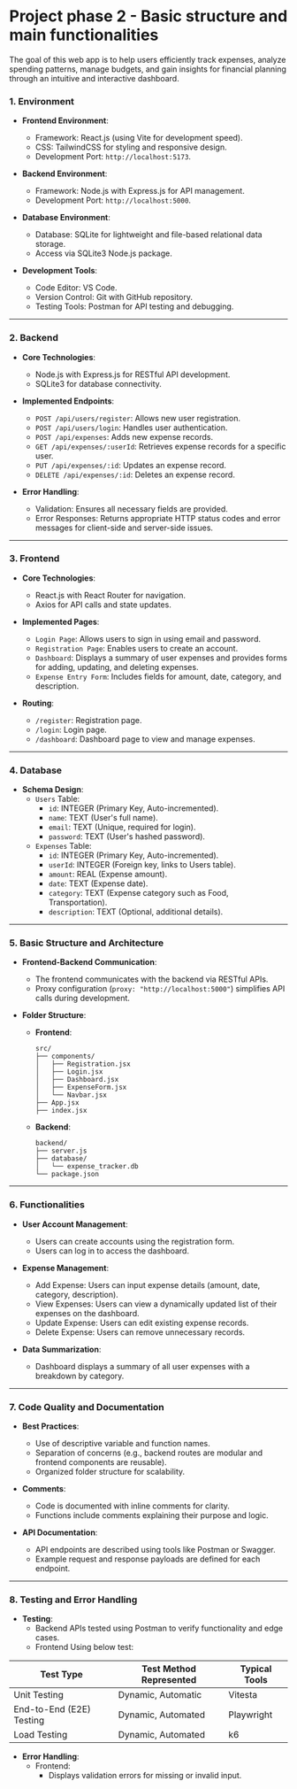 # Project phase 2 - Basic structure and main functionalities
The goal of this web app is to help users efficiently track expenses, analyze spending patterns, manage budgets, and gain insights for financial planning through an intuitive and interactive dashboard.

### **1. Environment**
- **Frontend Environment**: 
  - Framework: React.js (using Vite for development speed).
  - CSS: TailwindCSS for styling and responsive design.
  - Development Port: `http://localhost:5173`.

- **Backend Environment**: 
  - Framework: Node.js with Express.js for API management.
  - Development Port: `http://localhost:5000`.

- **Database Environment**: 
  - Database: SQLite for lightweight and file-based relational data storage.
  - Access via SQLite3 Node.js package.

- **Development Tools**: 
  - Code Editor: VS Code.
  - Version Control: Git with GitHub repository.
  - Testing Tools: Postman for API testing and debugging.

---

### **2. Backend**
- **Core Technologies**: 
  - Node.js with Express.js for RESTful API development.
  - SQLite3 for database connectivity.

- **Implemented Endpoints**:
  - `POST /api/users/register`: Allows new user registration.
  - `POST /api/users/login`: Handles user authentication.
  - `POST /api/expenses`: Adds new expense records.
  - `GET /api/expenses/:userId`: Retrieves expense records for a specific user.
  - `PUT /api/expenses/:id`: Updates an expense record.
  - `DELETE /api/expenses/:id`: Deletes an expense record.

- **Error Handling**:
  - Validation: Ensures all necessary fields are provided.
  - Error Responses: Returns appropriate HTTP status codes and error messages for client-side and server-side issues.

---
### **3. Frontend**
- **Core Technologies**: 
  - React.js with React Router for navigation.
  - Axios for API calls and state updates.

- **Implemented Pages**:
  - `Login Page`: Allows users to sign in using email and password.
  - `Registration Page`: Enables users to create an account.
  - `Dashboard`: Displays a summary of user expenses and provides forms for adding, updating, and deleting expenses.
  - `Expense Entry Form`: Includes fields for amount, date, category, and description.

- **Routing**:
  - `/register`: Registration page.
  - `/login`: Login page.
  - `/dashboard`: Dashboard page to view and manage expenses.

---

### **4. Database**
- **Schema Design**:
  - `Users` Table:
    - `id`: INTEGER (Primary Key, Auto-incremented).
    - `name`: TEXT (User's full name).
    - `email`: TEXT (Unique, required for login).
    - `password`: TEXT (User's hashed password).
  - `Expenses` Table:
    - `id`: INTEGER (Primary Key, Auto-incremented).
    - `userId`: INTEGER (Foreign key, links to Users table).
    - `amount`: REAL (Expense amount).
    - `date`: TEXT (Expense date).
    - `category`: TEXT (Expense category such as Food, Transportation).
    - `description`: TEXT (Optional, additional details).

---
### **5. Basic Structure and Architecture**
- **Frontend-Backend Communication**:
  - The frontend communicates with the backend via RESTful APIs.
  - Proxy configuration (`proxy: "http://localhost:5000"`) simplifies API calls during development.

- **Folder Structure**:
  - **Frontend**:
    ```
    src/
    ├── components/
    │   ├── Registration.jsx
    │   ├── Login.jsx
    │   ├── Dashboard.jsx
    │   ├── ExpenseForm.jsx
    │   └── Navbar.jsx
    ├── App.jsx
    ├── index.jsx
    ```

  - **Backend**:
    ```
    backend/
    ├── server.js
    ├── database/
    │   └── expense_tracker.db
    └── package.json
    ```

---
### **6. Functionalities**
- **User Account Management**:
  - Users can create accounts using the registration form.
  - Users can log in to access the dashboard.

- **Expense Management**:
  - Add Expense: Users can input expense details (amount, date, category, description).
  - View Expenses: Users can view a dynamically updated list of their expenses on the dashboard.
  - Update Expense: Users can edit existing expense records.
  - Delete Expense: Users can remove unnecessary records.

- **Data Summarization**:
  - Dashboard displays a summary of all user expenses with a breakdown by category.

---
### **7. Code Quality and Documentation**
- **Best Practices**:
  - Use of descriptive variable and function names.
  - Separation of concerns (e.g., backend routes are modular and frontend components are reusable).
  - Organized folder structure for scalability.

- **Comments**:
  - Code is documented with inline comments for clarity.
  - Functions include comments explaining their purpose and logic.

- **API Documentation**:
  - API endpoints are described using tools like Postman or Swagger.
  - Example request and response payloads are defined for each endpoint.

---
### **8. Testing and Error Handling**
- **Testing**:
  - Backend APIs tested using Postman to verify functionality and edge cases.
  - Frontend 
  Using below test:

| Test Type | Test Method Represented | Typical Tools |
|-------------------|--------------------------|-------------------|
| Unit Testing | Dynamic, Automatic | Vitesta |
| End-to-End (E2E) Testing | Dynamic, Automated | Playwright |
| Load Testing | Dynamic, Automated | k6 |


- **Error Handling**:
  - Frontend:
    - Displays validation errors for missing or invalid input.
    

